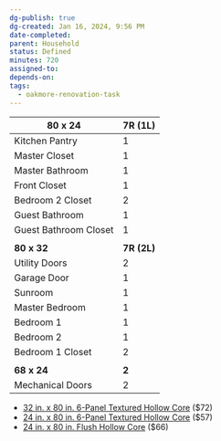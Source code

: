 ```yaml
---
dg-publish: true
dg-created: Jan 16, 2024, 9:56 PM
date-completed: 
parent: Household
status: Defined
minutes: 720
assigned-to: 
depends-on: 
tags:
  - oakmore-renovation-task
---
```


| **80 x 24**               | **7R (1L)** |
|-----------------------|---|
| Kitchen Pantry        | 1 |
| Master Closet         | 1 |
| Master Bathroom       | 1 |
| Front Closet          | 1 |
| Bedroom 2 Closet      | 2 |
| Guest Bathroom        | 1 |
| Guest Bathroom Closet | 1 |
|                       |   |
| **80 x 32**               | **7R (2L)** |
| Utility Doors         | 2 |
| Garage Door           | 1 |
| Sunroom               | 1 |
| Master Bedroom        | 1 |
| Bedroom 1             | 1 |
| Bedroom 2             | 1 |
| Bedroom 1 Closet      | 2 |
|                       |   |
| **68 x 24**               | **2** |
| Mechanical Doors      | 2 |


- [32 in. x 80 in. 6-Panel Textured Hollow Core](https://www.homedepot.com/p/Steves-Sons-32-in-x-80-in-6-Panel-Textured-Hollow-Core-White-Primed-Composite-Interior-Door-Slab-N626WFADLC99/204609485) ($72)
- [24 in. x 80 in. 6-Panel Textured Hollow Core](https://www.homedepot.com/p/Steves-Sons-24-in-x-80-in-6-Panel-Textured-Hollow-Core-White-Primed-Composite-Interior-Door-Slab-J626WFADLC99/204609482) ($57)
- [24 in. x 80 in. Flush Hollow Core](https://www.homedepot.com/p/Steves-Sons-24-in-x-80-in-Flush-Hollow-Core-White-Primed-Pre-Bored-Composite-Interior-Door-Slab-J62H1FADBC99/204609493) ($66)